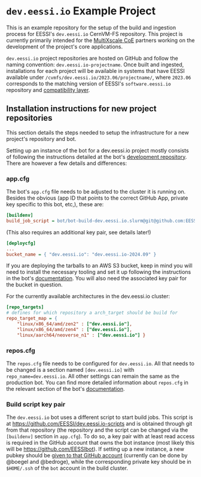 # `dev.eessi.io` Example Project

This is an example repository for the setup of the build and ingestion process for EESSI's `dev.eessi.io` CernVM-FS repository. This project is currently primarily intended for the [MultiXscale CoE](https://multixscale.eu) partners working on the development of the project's core applications.

`dev.eessi.io` project repositories are hosted on GitHub and follow the naming convention: `dev.eessi.io-projectname`. Once built and ingested, installations for each project will be available in systems that have EESSI available under `/cvmfs/dev.eessi.io/2023.06/projectname/`, where `2023.06` corresponds to the matching version of EESSI's `software.eessi.io` repository and [compatibility layer](https://github.com/EESSI/filesystem-layer).

## Installation instructions for new project repositories

This section details the steps needed to setup the infrastructure for a new project's repository and bot.

Setting up an instance of the bot for a dev.eessi.io project mostly consists of following the instructions detailed at the bot's [development repository](https://github.com/EESSI/eessi-bot-software-layer). There are however a few details and differences:

### app.cfg
The bot's `app.cfg` file needs to be adjusted to the cluster it is running on. Besides the obvious (app ID that points to the correct GitHub App, private key specific to this bot, etc,), these are:
``` ini
[buildenv]
build_job_script = bot/bot-build-dev.eessi.io.slurm@git@github.com:EESSI/dev.eessi.io-scripts.git
```
(This also requires an additional key pair, see details later!)

``` ini
[deploycfg]
...
bucket_name = { "dev.eessi.io": "dev.eessi.io-2024.09" }
```
If you are deploying the tarballs to an AWS S3 bucket, keep in mind you will need to install the necessary tooling and set it up following the instructions in the bot's [documentation](https://github.com/EESSI/eessi-bot-software-layer?tab=readme-ov-file#step-41-installing-tools-to-access-s3-bucket). You will also need the associated key pair for the bucket in question.


For the currently available architectures in the dev.eessi.io cluster:
``` ini
[repo_targets]
# defines for which repository a arch_target should be build for
repo_target_map = {
    "linux/x86_64/amd/zen2" : ["dev.eessi.io"],
    "linux/x86_64/amd/zen4" : ["dev.eessi.io"],
    "linux/aarch64/neoverse_n1" : ["dev.eessi.io"] }
```

### repos.cfg
The `repos.cfg` file needs to be configured for `dev.eessi.io`. All that needs to be changed is a section named `[dev.eessi.io]` with `repo_name=dev.eessi.io`. All other settings can remain the same as the production bot. You can find more detailed information about `repos.cfg` in the relevant section of the bot's [documentation](https://github.com/EESSI/eessi-bot-software-layer/blob/develop/README.md#repo_targets-section).

### Build script key pair
The `dev.eessi.io` bot uses a different script to start build jobs. This script is at https://github.com/EESSI/dev.eessi.io-scripts and is obtained through git from that repository (the repository and the script can be changed via the `[buildenv]` section in `app.cfg`). To do so, a key pair with at least read access is required in the GitHub account that owns the bot instance (most likely this will be https://github.com/EESSIbot). If setting up a new instance, a new pubkey should be [given to that GitHub account](https://docs.github.com/en/authentication/connecting-to-github-with-ssh/adding-a-new-ssh-key-to-your-github-account) (currently can be done by @boegel and @bedroge), while the corresponding private key should be in `$HOME/.ssh` of the `bot` account in the build cluster.
